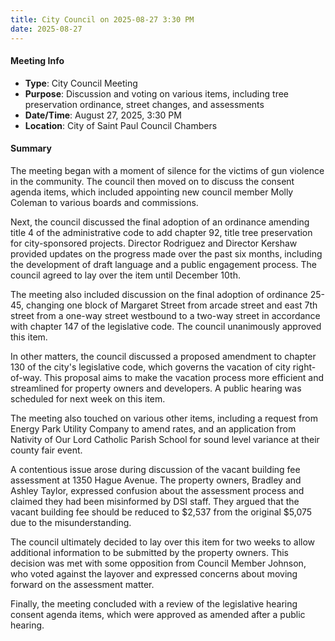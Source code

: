 ```yaml
---
title: City Council on 2025-08-27 3:30 PM
date: 2025-08-27
---
```

#### Meeting Info

* **Type**: City Council Meeting
* **Purpose**: Discussion and voting on various items, including tree preservation ordinance, street changes, and assessments
* **Date/Time**: August 27, 2025, 3:30 PM
* **Location**: City of Saint Paul Council Chambers

#### Summary

The meeting began with a moment of silence for the victims of gun violence in the community. The council then moved on to discuss the consent agenda items, which included appointing new council member Molly Coleman to various boards and commissions.

Next, the council discussed the final adoption of an ordinance amending title 4 of the administrative code to add chapter 92, title tree preservation for city-sponsored projects. Director Rodriguez and Director Kershaw provided updates on the progress made over the past six months, including the development of draft language and a public engagement process. The council agreed to lay over the item until December 10th.

The meeting also included discussion on the final adoption of ordinance 25-45, changing one block of Margaret Street from arcade street and east 7th street from a one-way street westbound to a two-way street in accordance with chapter 147 of the legislative code. The council unanimously approved this item.

In other matters, the council discussed a proposed amendment to chapter 130 of the city's legislative code, which governs the vacation of city right-of-way. This proposal aims to make the vacation process more efficient and streamlined for property owners and developers. A public hearing was scheduled for next week on this item.

The meeting also touched on various other items, including a request from Energy Park Utility Company to amend rates, and an application from Nativity of Our Lord Catholic Parish School for sound level variance at their county fair event.

A contentious issue arose during discussion of the vacant building fee assessment at 1350 Hague Avenue. The property owners, Bradley and Ashley Taylor, expressed confusion about the assessment process and claimed they had been misinformed by DSI staff. They argued that the vacant building fee should be reduced to $2,537 from the original $5,075 due to the misunderstanding.

The council ultimately decided to lay over this item for two weeks to allow additional information to be submitted by the property owners. This decision was met with some opposition from Council Member Johnson, who voted against the layover and expressed concerns about moving forward on the assessment matter.

Finally, the meeting concluded with a review of the legislative hearing consent agenda items, which were approved as amended after a public hearing.

